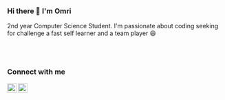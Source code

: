 ### Hi there 👋 I'm Omri

2nd year Computer Science Student.
I'm passionate about coding
seeking for challenge
a fast self learner 
and a team player 😄


<br></br>
### Connect with me
[<img align="left" alt="vladi | LinkedIn" width="22px" src="https://cdn.jsdelivr.net/npm/simple-icons@v3/icons/linkedin.svg" />][linkedin]
[<img align="left" alt="vladi | Gmail" width="22px" src="https://cdn.jsdelivr.net/npm/simple-icons@v3/icons/gmail.svg" />][gmail]


[linkedin]: https://linkedin.com/in/omrikrelman/
[gmail]:malito:omrikre@gmail.com
